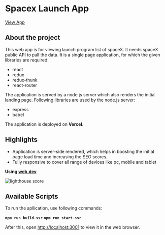 # Spacex Launch App
[View App](https://spacex-launcher.vercel.app/)

## About the project

This web app is for viewing launch program list of spaceX. It needs spaceX public API to pull the data.
It is a single page application, for which the given libraries are required:
+ react
+ redux
+ redux-thunk
+ react-router

The application is served by a node.js server which also renders the initial landing page. Following libraries are used by the node.js server:
+ express
+ babel

The application is deployed on **Vercel**.

## Highlights
+ Application is server-side rendered, which helps in boosting the initial page load time and increasing the SEO scores.
+ Fully responsive to cover all range of devices like pc, mobile and tablet

**Using [web.dev](https://web.dev/measure)**

![lighthouse score](https://www.filehosting.org/file/details/900006/webDev.PNG)


## Available Scripts

To run the apllication, use following commands:

**`npm run build-ssr`**
**`npm run start-ssr`**

After this, open [http://localhost:3001](http://localhost:3001) to view it in the web browser.
